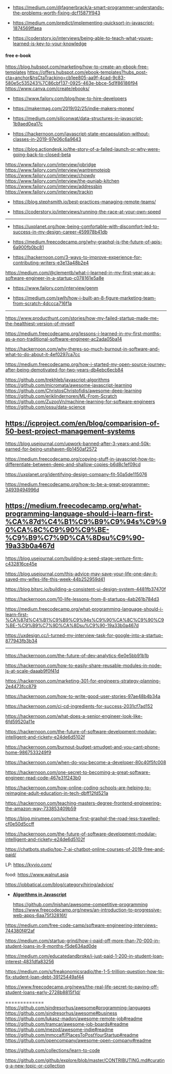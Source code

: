 





- []() https://medium.com/@fagnerbrack/a-smart-programmer-understands-the-problems-worth-fixing-dcf15871f943

- []() https://medium.com/predict/implementing-quicksort-in-javascript-1874569ffaea


- []() https://coderstory.io/interviews/being-able-to-teach-what-youve-learned-is-key-to-your-knowledge


#### free e-book
https://blog.hubspot.com/marketing/how-to-create-an-ebook-free-templates
https://offers.hubspot.com/ebook-templates?hubs_post-cta=anchor&hsCtaTracking=cb1ee805-aa9f-4cad-9c83-580e5c535243%7C86cbf137-0925-463e-bbce-5d1f86186f94
https://www.canva.com/create/ebooks/







- []() https://www.failory.com/blog/how-to-hire-developers





- []() https://makermag.com/2019/02/25/indie-makers-money/





- []() https://medium.com/siliconwat/data-structures-in-javascript-1b9aed0ea17c

- []() https://hackernoon.com/javascript-state-encapsulation-without-classes-in-2019-97e06c6a9643

- []() https://blog.actiondesk.io/the-story-of-a-failed-launch-or-why-were-going-back-to-closed-beta





https://www.failory.com/interview/jobridge
https://www.failory.com/interview/wantremotejob
https://www.failory.com/interview/chowdy
https://www.failory.com/interview/the-punjab-kitchen
https://www.failory.com/interview/addressbin
https://www.failory.com/interview/trackin





- []() https://blog.stephsmith.io/best-practices-managing-remote-teams/




- []() https://coderstory.io/interviews/running-the-race-at-your-own-speed



--------------


- []() https://uxplanet.org/how-being-comfortable-with-discomfort-led-to-success-in-my-design-career-459978b41db

- []() https://medium.freecodecamp.org/why-graphql-is-the-future-of-apis-6a900fb0bc81

- []() https://hackernoon.com/3-ways-to-improve-experience-for-contributing-writers-e3e13a48b2e4





https://medium.com/@clementb/what-i-learned-in-my-first-year-as-a-software-engineer-in-a-startup-c078161e5a8e

- []() https://www.failory.com/interview/genm

- []() https://medium.com/swlh/how-i-built-an-8-figure-marketing-team-from-scratch-4dccca716f1a


------------------


https://www.producthunt.com/stories/how-my-failed-startup-made-me-the-healthiest-version-of-myself


https://medium.freecodecamp.org/lessons-i-learned-in-my-first-months-as-a-non-traditional-software-engineer-ac2ada05ba14



https://hackernoon.com/why-theres-so-much-burnout-in-software-and-what-to-do-about-it-4ef0297ca7cc




https://medium.freecodecamp.org/how-i-started-my-open-source-journey-after-being-demotivated-for-two-years-db4ebc6ecb84



https://github.com/trekhleb/javascript-algorithms
https://github.com/micromata/awesome-javascript-learning
https://github.com/ChristosChristofidis/awesome-deep-learning
https://github.com/eriklindernoren/ML-From-Scratch
https://github.com/ZuzooVn/machine-learning-for-software-engineers
https://github.com/ossu/data-science



https://icproject.com/en/blog/comparision-of-50-best-project-management-systems
-----


https://blog.usejournal.com/upwork-banned-after-3-years-and-50k-earned-for-being-unshaven-6b1450af2572


https://medium.freecodecamp.org/copying-stuff-in-javascript-how-to-differentiate-between-deep-and-shallow-copies-b6d8c1ef09cd

https://uxplanet.org/identifying-design-company-fit-50a5de115076



https://medium.freecodecamp.org/how-to-be-a-great-programmer-34939494996d

https://medium.freecodecamp.org/what-programming-language-should-i-learn-first-%CA%87d%C4%B1%C9%B9%C9%94s%C9%90%CA%8C%C9%90%C9%BE-%C9%B9%C7%9D%CA%8Dsu%C9%90-19a33b0a467d
----

https://blog.usejournal.com/building-a-seed-stage-venture-firm-c432816ce45e

https://blog.usejournal.com/this-advice-may-save-your-life-one-day-it-saved-my-wifes-life-this-week-44b252959d41






https://blog.bitsrc.io/building-a-consistent-ui-design-system-4481fb37470f



https://hackernoon.com/10-life-lessons-from-8-startups-4ab261b784d3


https://medium.freecodecamp.org/what-programming-language-should-i-learn-first-%CA%87d%C4%B1%C9%B9%C9%94s%C9%90%CA%8C%C9%90%C9%BE-%C9%B9%C7%9D%CA%8Dsu%C9%90-19a33b0a467d



https://uxdesign.cc/i-turned-my-interview-task-for-google-into-a-startup-877943fb3b34


---



https://hackernoon.com/the-future-of-dev-analytics-6e0e5bb91b1b





https://hackernoon.com/how-to-easily-share-reusable-modules-in-node-js-at-scale-daaab9f0f41d

https://hackernoon.com/marketing-301-for-engineers-strategy-planning-2e4473fcc879

https://hackernoon.com/how-to-write-good-user-stories-97ae48b4b34a

https://hackernoon.com/ci-cd-ingredients-for-success-2031cf7ad152

https://hackernoon.com/what-does-a-senior-engineer-look-like-6fd59520a11e

https://hackernoon.com/the-future-of-software-development-modular-intelligent-and-rickety-e24de6d5102f

https://hackernoon.com/burnout-budget-smudget-and-you-cant-phone-home-9867533249f9

https://hackernoon.com/when-do-you-become-a-developer-80c40f5fc008

https://hackernoon.com/one-secret-to-becoming-a-great-software-engineer-read-code-467e31f243b0





https://hackernoon.com/how-online-coding-schools-are-helping-to-reimagine-adult-education-in-tech-dbff12fd521a



https://hackernoon.com/teaching-masters-degree-frontend-engineering-the-amazon-way-733853409b59


https://blog.mirumee.com/schema-first-graphql-the-road-less-travelled-cf0e50d5ccff


https://hackernoon.com/the-future-of-software-development-modular-intelligent-and-rickety-e24de6d5102f



https://chatbots.studio/top-7-ai-chatbot-online-courses-of-2019-free-and-paid/







LP: https://kyvio.com/

food: https://www.walnut.asia


https://jobbatical.com/blog/category/hiring/advice/




- [**Algorithms in Javascript**](https://medium.com/siliconwat/algorithms-in-javascript-b0bed68f4038)



  https://github.com/lnishan/awesome-competitive-programming
  https://www.freecodecamp.org/news/an-introduction-to-progressive-web-apps-6aa75f32816f/



https://medium.com/free-code-camp/software-engineering-interviews-744380f4f2af

https://medium.com/startup-grind/how-i-paid-off-more-than-70-000-in-student-loans-in-9-months-f5de634ad0de

https://medium.com/educatedandbroke/i-just-paid-1-200-in-student-loan-interest-4831dfa83256

https://medium.com/s/freakonomicsradio/the-1-5-trillion-question-how-to-fix-student-loan-debt-39125449af44

https://www.freecodecamp.org/news/the-real-life-secret-to-paying-off-student-loans-early-2728b8815f1d/



=============
https://github.com/sindresorhus/awesome#programming-languages
https://github.com/sindresorhus/awesome#business
https://github.com/lukasz-madon/awesome-remote-job#readme
https://github.com/tramcar/awesome-job-boards#readme
https://github.com/mezod/awesome-indie#readme
https://github.com/mmccaff/PlacesToPostYourStartup#readme
https://github.com/opencompany/awesome-open-company#readme



https://github.com/collections/learn-to-code


https://github.com/github/explore/blob/master/CONTRIBUTING.md#curating-a-new-topic-or-collection
